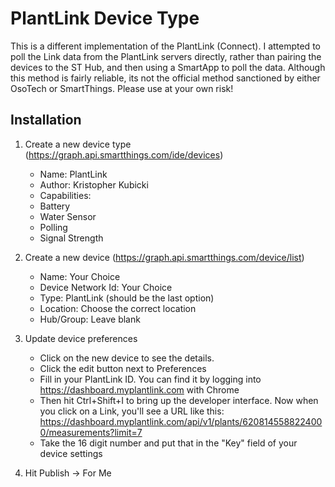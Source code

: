 # PlantLink Device Type

This is a different implementation of the PlantLink (Connect).  I attempted to poll the Link data from the PlantLink servers directly, rather than pairing the devices to the ST Hub, and then using a SmartApp to poll the data.  Although this method is fairly reliable, its not the official method sanctioned by either OsoTech or SmartThings.   Please use at your own risk!

## Installation

1. Create a new device type (https://graph.api.smartthings.com/ide/devices)
    *  Name: PlantLink
    *  Author: Kristopher Kubicki
    *  Capabilities:
      * Battery
      * Water Sensor 
      * Polling
      * Signal Strength

2. Create a new device (https://graph.api.smartthings.com/device/list)
   * Name: Your Choice
   * Device Network Id: Your Choice
   *   Type: PlantLink (should be the last option)
   *   Location: Choose the correct location
   *   Hub/Group: Leave blank
 
3. Update device preferences
    * Click on the new device to see the details.
    * Click the edit button next to Preferences
    * Fill in your PlantLink ID. You can find it by logging into https://dashboard.myplantlink.com with Chrome
    * Then hit Ctrl+Shift+I to bring up the developer interface.  Now when you click on a Link, you'll see a URL
     like this: https://dashboard.myplantlink.com/api/v1/plants/6208145588224000/measurements?limit=7
    * Take the 16 digit number and put that in the "Key" field of your device settings

4. Hit Publish -> For Me
